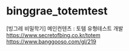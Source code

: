 # binggrae_totemtest
[빙그레 비밀학기] 메인컨텐츠 : 토템 유형테스트 개발
<br/>
https://www.secretofbing.co.kr/totem
<br/>
https://www.banggooso.com/gl/219
